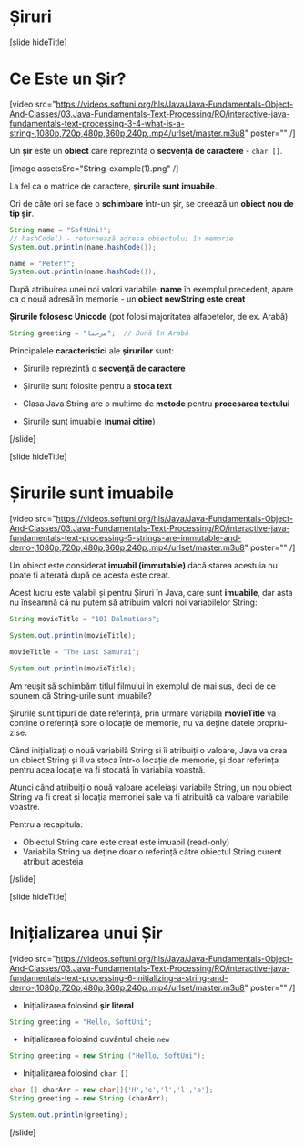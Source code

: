 # Șiruri

[slide hideTitle]
# Ce Este un Şir?

[video src="https://videos.softuni.org/hls/Java/Java-Fundamentals-Object-And-Classes/03.Java-Fundamentals-Text-Processing/RO/interactive-java-fundamentals-text-processing-3-4-what-is-a-string-,1080p,720p,480p,360p,240p,.mp4/urlset/master.m3u8" poster="" /]

Un **șir** este un **obiect** care reprezintă o **secvență de caractere** - `char []`.

[image assetsSrc="String-example(1).png" /]

La fel ca o matrice de caractere, **șirurile sunt imuabile**.

Ori de câte ori se face o **schimbare** într-un șir, se creează un **obiect nou de tip șir**. 

```java live
String name = "SoftUni!";
// hashCode() - returnează adresa obiectului în memorie
System.out.println(name.hashCode());

name = "Peter!";
System.out.println(name.hashCode());
```

După atribuirea unei noi valori variabilei **name** în exemplul precedent, apare ca o nouă adresă în memorie - un **obiect newString este creat**



**Șirurile folosesc Unicode** (pot folosi majoritatea alfabetelor, de ex. Arabă) 

```java 
String greeting = "مرحبا";  // Bună în Arabă
```

Principalele **caracteristici** ale **șirurilor** sunt:

- Șirurile reprezintă o **secvență de caractere**

- Șirurile sunt folosite pentru a **stoca text**

- Clasa Java String are o mulțime de **metode** pentru **procesarea textului**

- Șirurile sunt imuabile (**numai citire**)


[/slide]

[slide hideTitle]

# Șirurile sunt imuabile

[video src="https://videos.softuni.org/hls/Java/Java-Fundamentals-Object-And-Classes/03.Java-Fundamentals-Text-Processing/RO/interactive-java-fundamentals-text-processing-5-strings-are-immutable-and-demo-,1080p,720p,480p,360p,240p,.mp4/urlset/master.m3u8" poster="" /]

Un obiect este considerat **imuabil (immutable)** dacă starea acestuia nu poate fi alterată după ce acesta este creat.

Acest lucru este valabil și pentru Șiruri în Java, care sunt **imuabile**, dar asta nu înseamnă că nu putem să atribuim valori noi variabilelor String:

```java live
String movieTitle = "101 Dalmatians";

System.out.println(movieTitle);

movieTitle = "The Last Samurai";

System.out.println(movieTitle);
```

Am reușit să schimbăm titlul filmului în exemplul de mai sus, deci de ce spunem că String-urile sunt imuabile?

Șirurile sunt tipuri de date referință, prin urmare variabila **movieTitle** va conține o referință spre o locație de memorie, nu va deține datele propriu-zise.

Când inițializați o nouă variabilă String și îi atribuiți o valoare, Java va crea un obiect String și îl va stoca într-o locație de memorie, și doar referința pentru acea locație va fi stocată în variabila voastră.

Atunci când atribuiți o nouă valoare aceleiași variabile String, un nou obiect String va fi creat și locația memoriei sale va fi atribuită ca valoare variabilei voastre.

Pentru a recapitula:
- Obiectul String care este creat este imuabil (read-only)
- Variabila String va deține doar o referință către obiectul String curent atribuit acesteia



[/slide]

[slide hideTitle]
# Inițializarea unui Șir

[video src="https://videos.softuni.org/hls/Java/Java-Fundamentals-Object-And-Classes/03.Java-Fundamentals-Text-Processing/RO/interactive-java-fundamentals-text-processing-6-initializing-a-string-and-demo-,1080p,720p,480p,360p,240p,.mp4/urlset/master.m3u8" poster="" /]

- Inițializarea folosind **șir literal**

```java
String greeting = "Hello, SoftUni";
```

- Inițializarea folosind cuvântul cheie `new`

```java 
String greeting = new String ("Hello, SoftUni");
```

- Inițializarea folosind `char []`

```java live
char [] charArr = new char[]{'H','e','l','l','o'};
String greeting = new String (charArr);

System.out.println(greeting);
```

[/slide]
